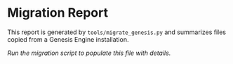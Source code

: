 # Migration Report

This report is generated by `tools/migrate_genesis.py` and summarizes files copied from a Genesis Engine installation.

_Run the migration script to populate this file with details._
